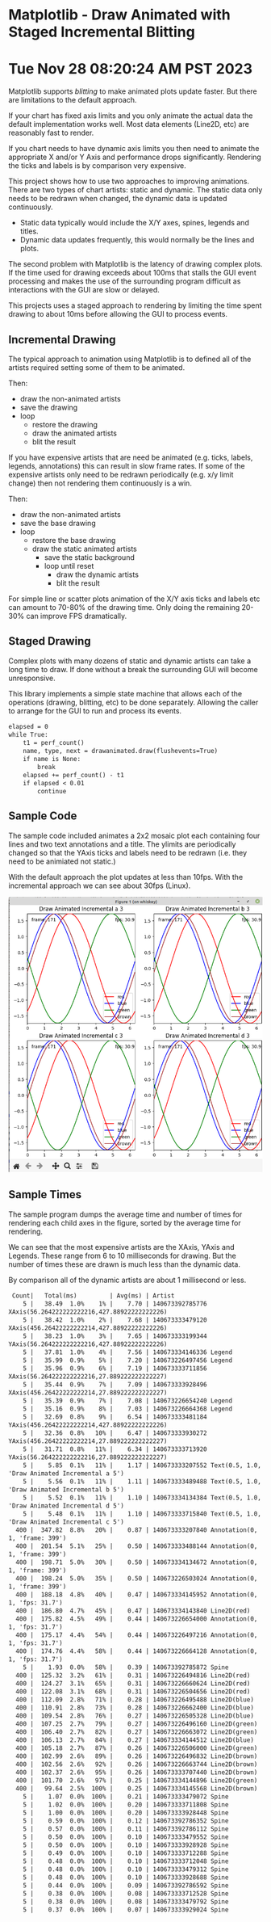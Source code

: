 # Matplotlib - Draw Animated with Staged Incremental Blitting
# Tue Nov 28 08:20:24 AM PST 2023


Matplotlib supports *blitting* to make animated plots update faster. 
But there are limitations to the default approach.

If your chart has fixed axis limits and you only animate the actual data the
default implementation works well. Most data elements (Line2D, etc) are reasonably fast
to render.

If you chart needs to have dynamic axis limits you then need to animate the appropriate
X and/or Y Axis and performance drops significantly. Rendering the ticks and labels
is by comparison very expensive.

This project shows how to use two approaches to improving animations. 
There are two types of chart artists: static and dynamic. The static data only needs to 
be redrawn when changed, the dynamic data is updated continuously.

 - Static data typically would include the X/Y axes, spines, legends and titles. 
 - Dynamic data updates frequently, this would normally be the lines and plots.

The second problem with Matplotlib is the latency of drawing complex plots. If
the time used for drawing exceeds about 100ms that stalls the GUI event processing
and makes the use of the surrounding program difficult as interactions with the 
GUI are slow or delayed.

This projects uses a staged approach to rendering by limiting the 
time spent drawing to about 10ms before allowing the GUI to process events.

## Incremental Drawing

The typical approach to animation using Matplotlib is to defined all of the artists
required setting some of them to be animated.

Then:
 - draw the non-animated artists
 - save the drawing
 - loop
   - restore the drawing 
   - draw the animated artists
   - blit the result

If you have expensive artists that are need be animated (e.g. ticks, labels, legends, annotations)
this can result in slow frame rates. If some of the expensive artists only need to be redrawn
periodically (e.g. x/y limit change) then not rendering them continuously is a win.


Then:
 - draw the non-animated artists
 - save the base drawing
 - loop 
   - restore the base drawing 
   - draw the static animated artists
     - save the static background
     - loop until reset
       - draw the dynamic artists
       - blit the result

For simple line or scatter plots animation of the X/Y axis ticks and labels etc can amount
to 70-80% of the drawing time. Only doing the remaining 20-30% can improve FPS dramatically.


## Staged Drawing

Complex plots with many dozens of static and dynamic artists can take a long time to draw.
If done without a break the surrounding GUI will become unresponsive.

This library implements a simple state machine that allows each of the operations (drawing,
blitting, etc) to be done separately. Allowing the caller to arrange for the GUI to run
and process its events.

```
elapsed = 0
while True:
    t1 = perf_count()
    name, type, next = drawanimated.draw(flushevents=True)
    if name is None:
        break
    elapsed += perf_count() - t1
    if elapsed < 0.01
        continue
```


## Sample Code

The sample code included animates a 2x2 mosaic plot each containing four lines and two
text annotations and a title. The ylimits are periodically changed so that the YAxis ticks
and labels need to be redrawn (i.e. they need to be animiated not static.)

With the default approach the plot updates at less than 10fps. With the incremental
approach we can see about 30fps (Linux).

![mosaic](mosaic.png)






## Sample Times

The sample program dumps the average time and number of times for rendering each child
axes in the figure, sorted by the average time for rendering.

We can see that the most expensive artists are the XAxis, YAxis and Legends. These
range from 6 to 10 milliseconds for drawing. But the number of times these are drawn 
is much less than the dynamic data.

By comparison all of the dynamic artists are about 1 millisecond or less. 

```
 Count|   Total(ms)         | Avg(ms) | Artist
    5 |   38.49  1.0%    1% |    7.70 | 140673392785776 XAxis(56.264222222222216,427.88922222222226)
    5 |   38.42  1.0%    2% |    7.68 | 140673333479120 XAxis(456.26422222222214,427.88922222222226)
    5 |   38.23  1.0%    3% |    7.65 | 140673333199344 YAxis(56.264222222222216,427.88922222222226)
    5 |   37.81  1.0%    4% |    7.56 | 140673334146336 Legend
    5 |   35.99  0.9%    5% |    7.20 | 140673226497456 Legend
    5 |   35.96  0.9%    6% |    7.19 | 140673333711856 XAxis(56.264222222222216,27.889222222222227)
    5 |   35.44  0.9%    7% |    7.09 | 140673333928496 XAxis(456.26422222222214,27.889222222222227)
    5 |   35.39  0.9%    7% |    7.08 | 140673226654240 Legend
    5 |   35.16  0.9%    8% |    7.03 | 140673226664368 Legend
    5 |   32.69  0.8%    9% |    6.54 | 140673333481184 YAxis(456.26422222222214,427.88922222222226)
    5 |   32.36  0.8%   10% |    6.47 | 140673333930272 YAxis(456.26422222222214,27.889222222222227)
    5 |   31.71  0.8%   11% |    6.34 | 140673333713920 YAxis(56.264222222222216,27.889222222222227)
    5 |    5.85  0.1%   11% |    1.17 | 140673333207552 Text(0.5, 1.0, 'Draw Animated Incremental a 5')
    5 |    5.56  0.1%   11% |    1.11 | 140673333489488 Text(0.5, 1.0, 'Draw Animated Incremental b 5')
    5 |    5.52  0.1%   11% |    1.10 | 140673334134384 Text(0.5, 1.0, 'Draw Animated Incremental d 5')
    5 |    5.48  0.1%   11% |    1.10 | 140673333715840 Text(0.5, 1.0, 'Draw Animated Incremental c 5')
  400 |  347.82  8.8%   20% |    0.87 | 140673333207840 Annotation(0, 1, 'frame: 399')
  400 |  201.54  5.1%   25% |    0.50 | 140673333488144 Annotation(0, 1, 'frame: 399')
  400 |  198.71  5.0%   30% |    0.50 | 140673334134672 Annotation(0, 1, 'frame: 399')
  400 |  198.24  5.0%   35% |    0.50 | 140673226503024 Annotation(0, 1, 'frame: 399')
  400 |  188.18  4.8%   40% |    0.47 | 140673334145952 Annotation(0, 1, 'fps: 31.7')
  400 |  186.80  4.7%   45% |    0.47 | 140673334143840 Line2D(red)
  400 |  175.82  4.5%   49% |    0.44 | 140673226654000 Annotation(0, 1, 'fps: 31.7')
  400 |  175.17  4.4%   54% |    0.44 | 140673226497216 Annotation(0, 1, 'fps: 31.7')
  400 |  174.76  4.4%   58% |    0.44 | 140673226664128 Annotation(0, 1, 'fps: 31.7')
    5 |    1.93  0.0%   58% |    0.39 | 140673392785872 Spine
  400 |  125.32  3.2%   61% |    0.31 | 140673226494816 Line2D(red)
  400 |  124.27  3.1%   65% |    0.31 | 140673226660624 Line2D(red)
  400 |  122.08  3.1%   68% |    0.31 | 140673226504656 Line2D(red)
  400 |  112.09  2.8%   71% |    0.28 | 140673226495488 Line2D(blue)
  400 |  110.91  2.8%   73% |    0.28 | 140673226662400 Line2D(blue)
  400 |  109.54  2.8%   76% |    0.27 | 140673226505328 Line2D(blue)
  400 |  107.25  2.7%   79% |    0.27 | 140673226496160 Line2D(green)
  400 |  106.40  2.7%   82% |    0.27 | 140673226663072 Line2D(green)
  400 |  106.13  2.7%   84% |    0.27 | 140673334144512 Line2D(blue)
  400 |  105.18  2.7%   87% |    0.26 | 140673226506000 Line2D(green)
  400 |  102.99  2.6%   89% |    0.26 | 140673226496832 Line2D(brown)
  400 |  102.56  2.6%   92% |    0.26 | 140673226663744 Line2D(brown)
  400 |  102.37  2.6%   95% |    0.26 | 140673333707440 Line2D(brown)
  400 |  101.70  2.6%   97% |    0.25 | 140673334144896 Line2D(green)
  400 |   99.64  2.5%  100% |    0.25 | 140673334145568 Line2D(brown)
    5 |    1.07  0.0%  100% |    0.21 | 140673333479072 Spine
    5 |    1.02  0.0%  100% |    0.20 | 140673333711808 Spine
    5 |    1.00  0.0%  100% |    0.20 | 140673333928448 Spine
    5 |    0.59  0.0%  100% |    0.12 | 140673392786352 Spine
    5 |    0.57  0.0%  100% |    0.11 | 140673392786112 Spine
    5 |    0.50  0.0%  100% |    0.10 | 140673333479552 Spine
    5 |    0.50  0.0%  100% |    0.10 | 140673333928928 Spine
    5 |    0.49  0.0%  100% |    0.10 | 140673333712288 Spine
    5 |    0.48  0.0%  100% |    0.10 | 140673333712048 Spine
    5 |    0.48  0.0%  100% |    0.10 | 140673333479312 Spine
    5 |    0.48  0.0%  100% |    0.10 | 140673333928688 Spine
    5 |    0.44  0.0%  100% |    0.09 | 140673392786592 Spine
    5 |    0.38  0.0%  100% |    0.08 | 140673333712528 Spine
    5 |    0.38  0.0%  100% |    0.08 | 140673333479792 Spine
    5 |    0.37  0.0%  100% |    0.07 | 140673333929024 Spine

```







